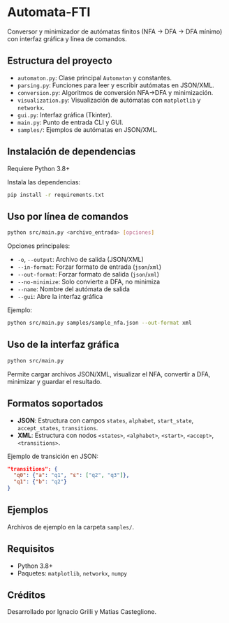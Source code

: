# Automata-FTI

Conversor y minimizador de autómatas finitos (NFA → DFA → DFA mínimo) con interfaz gráfica y línea de comandos.

## Estructura del proyecto

- `automaton.py`: Clase principal `Automaton` y constantes.
- `parsing.py`: Funciones para leer y escribir autómatas en JSON/XML.
- `conversion.py`: Algoritmos de conversión NFA→DFA y minimización.
- `visualization.py`: Visualización de autómatas con `matplotlib` y `networkx`.
- `gui.py`: Interfaz gráfica (Tkinter).
- `main.py`: Punto de entrada CLI y GUI.
- `samples/`: Ejemplos de autómatas en JSON/XML.

## Instalación de dependencias

Requiere Python 3.8+

Instala las dependencias:

```sh
pip install -r requirements.txt
```

## Uso por línea de comandos

```sh
python src/main.py <archivo_entrada> [opciones]
```

Opciones principales:
- `-o`, `--output`: Archivo de salida (JSON/XML)
- `--in-format`: Forzar formato de entrada (`json`/`xml`)
- `--out-format`: Forzar formato de salida (`json`/`xml`)
- `--no-minimize`: Solo convierte a DFA, no minimiza
- `--name`: Nombre del autómata de salida
- `--gui`: Abre la interfaz gráfica

Ejemplo:
```sh
python src/main.py samples/sample_nfa.json --out-format xml
```

## Uso de la interfaz gráfica

```sh
python src/main.py
```

Permite cargar archivos JSON/XML, visualizar el NFA, convertir a DFA, minimizar y guardar el resultado.

## Formatos soportados

- **JSON**: Estructura con campos `states`, `alphabet`, `start_state`, `accept_states`, `transitions`.
- **XML**: Estructura con nodos `<states>`, `<alphabet>`, `<start>`, `<accept>`, `<transitions>`.

Ejemplo de transición en JSON:
```json
"transitions": {
  "q0": {"a": "q1", "ε": ["q2", "q3"]},
  "q1": {"b": "q2"}
}
```

## Ejemplos

Archivos de ejemplo en la carpeta `samples/`.

## Requisitos
- Python 3.8+
- Paquetes: `matplotlib`, `networkx`, `numpy`

## Créditos
Desarrollado por Ignacio Grilli y Matias Casteglione.

